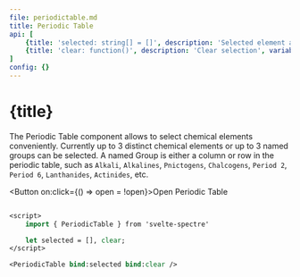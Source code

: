 ```yaml
---
file: periodictable.md
title: Periodic Table
api: [
	{title: 'selected: string[] = []', description: 'Selected element array output', variables: '["H", "He", "Li", "Be", "B", "C", "N", "O", "F", "Ne", "Na", "Mg", "Al", "Si", "P", "S", "Cl", "Ar", "K", "Ca", "Sc", "Ti", "V", "Cr", "Mn", "Fe", "Co", "Ni", "Cu", "Zn", "Ga", "Ge", "As", "Se", "Br", "Kr", "Rb", "Sr", "Y", "Zr", "Nb", "Mo", "Tc", "Ru", "Rh", "Pd", "Ag", "Cd", "In", "Sn", "Sb", "Te", "I", "Xe", "Cs", "Ba", "La", "Ce", "Pr", "Nd", "Pm", "Sm", "Eu", "Gd", "Tb", "Dy", "Ho", "Er", "Tm", "Yb", "Lu", "Hf", "Ta", "W", "Re", "Os", "Ir", "Pt", "Au", "Hg", "Tl", "Pb", "Bi", "Po", "At", "Rn", "Fr", "Ra", "Ac", "Th", "Pa", "U", "Np", "Pu", "Am", "Cm", "Bk", "Cf", "Es", "Fm", "Md", "No","Period 1", "Period 2", "Period 3", "Period 4", "Period 5", "Period 6", "Period 7", "Lanthanide", "Actinide", "Alkali", "Alkaline", "Group 3", "Group 4", "Group 5", "Group 6", "Group 7", "Group 8", "Group 9", "Group 10", "Group 11", "Group 12", "Triels", "Tetrels", "Pnictogen", "Chalcogen", "Halogen", "Noble Gas"]'},
	{title: 'clear: function()', description: 'Clear selection', variables: ''}
]
config: {}
---
```


<script>
	import { PeriodicTable, Button, Modal, Autocomplete } from '$lib'

	let selected = [], open = false, clear;
    let predefined = ["H", "He", "Li", "Be", "B", "C", "N", "O", "F", "Ne", "Na", "Mg", "Al", "Si", "P", "S", "Cl", "Ar", "K", "Ca", "Sc", "Ti", "V", "Cr", "Mn", "Fe",     "Co", "Ni", "Cu", "Zn", "Ga", "Ge", "As", "Se", "Br", "Kr", "Rb", "Sr", "Y", "Zr", "Nb", "Mo", "Tc", "Ru", "Rh", "Pd", "Ag", "Cd", "In", "Sn", "Sb", "Te", "I", "Xe", "Cs", "Ba", "La", "Ce", "Pr", "Nd", "Pm", "Sm", "Eu", "Gd", "Tb", "Dy", "Ho", "Er", "Tm", "Yb", "Lu", "Hf", "Ta", "W", "Re", "Os", "Ir", "Pt", "Au", "Hg", "Tl", "Pb", "Bi", "Po", "At", "Rn", "Fr", "Ra", "Ac", "Th", "Pa", "U", "Np", "Pu", "Am", "Cm", "Bk", "Cf", "Es", "Fm", "Md", "No","Period 1", "Period 2", "Period 3", "Period 4", "Period 5", "Period 6", "Period 7", "Lanthanide", "Actinide", "Alkali", "Alkaline", "Group 3", "Group 4", "Group 5", "Group 6", "Group 7", "Group 8", "Group 9", "Group 10", "Group 11", "Group 12", "Triels", "Tetrels", "Pnictogen", "Chalcogen", "Halogen", "Noble Gas"]

    $: if(selected.length > 3) {
        selected.pop();
    } else {
        let counts = {};
        selected.map(item=>item.label.length>2).forEach(x => counts[x] = (counts[x] || 0) + 1);
        if(counts["true"] > 2 ){
            selected.pop()
        } 
    }

</script>

# {title}

The Periodic Table component allows to select chemical elements conveniently. Currently up to 3 distinct chemical elements or up to 3 named groups can be selected. A named Group is either a column or row in the periodic table, such as `Alkali`, `Alkalines`, `Pnictogens`, `Chalcogens`, `Period 2`, `Period 6`, `Lanthanides`, `Actinides`, etc.

<Button on:click={() => open = !open}>Open Periodic Table</Button>

<Modal bind:open size="fs">
	<div class="content">
        <p class="periodic_table_input">
            <Autocomplete
                {predefined}
                bind:selected
                placeholder="Type or select 3 elements"
            />
        </p>
		<p>
			<PeriodicTable bind:selected bind:clear/>
		</p>
	</div>
</Modal>

<style>
    .periodic_table_input{
        display: flex;
        justify-content: center;
        width: 100%
    }
</style>

```sv
<script>
	import { PeriodicTable } from 'svelte-spectre'

	let selected = [], clear;
</script>

<PeriodicTable bind:selected bind:clear />
```
